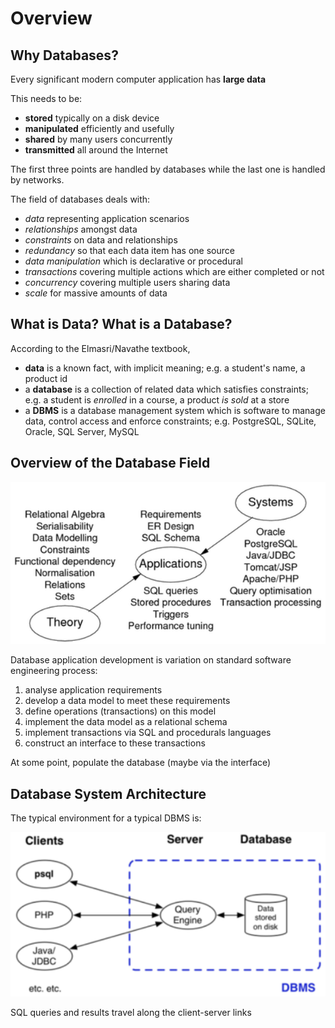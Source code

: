 # Overview

## Why Databases?

Every significant modern computer application has **large data**

This needs to be:

- **stored** typically on a disk device
- **manipulated** efficiently and usefully
- **shared** by many users concurrently
- **transmitted** all around the Internet

The first three points are handled by databases while the last one is handled by networks.

The field of databases deals with:

- _data_ representing application scenarios
- _relationships_ amongst data
- _constraints_ on data and relationships
- _redundancy_ so that each data item has one source
- _data manipulation_ which is declarative or procedural
- _transactions_ covering multiple actions which are either completed or not
- _concurrency_ covering multiple users sharing data
- _scale_ for massive amounts of data

## What is Data? What is a Database?

According to the Elmasri/Navathe textbook,

- **data** is a known fact, with implicit meaning; e.g. a student's name, a product id
- a **database** is a collection of related data which satisfies constraints; e.g. a student is _enrolled_ in a course, a product _is sold_ at a store
- a **DBMS** is a database management system which is software to manage data, control access and enforce constraints; e.g. PostgreSQL, SQLite, Oracle, SQL Server, MySQL

## Overview of the Database Field

![overview of the database field](../imgs/1-25_overview-of-database-field.png)

Database application development is variation on standard software engineering process:

1. analyse application requirements
2. develop a data model to meet these requirements
3. define operations (transactions) on this model
4. implement the data model as a relational schema
5. implement transactions via SQL and procedurals languages
6. construct an interface to these transactions

At some point, populate the database (maybe via the interface)

## Database System Architecture

The typical environment for a typical DBMS is:

![typical modern DBMS](../imgs/1-27_database-system-architecture.png)

SQL queries and results travel along the client-server links
